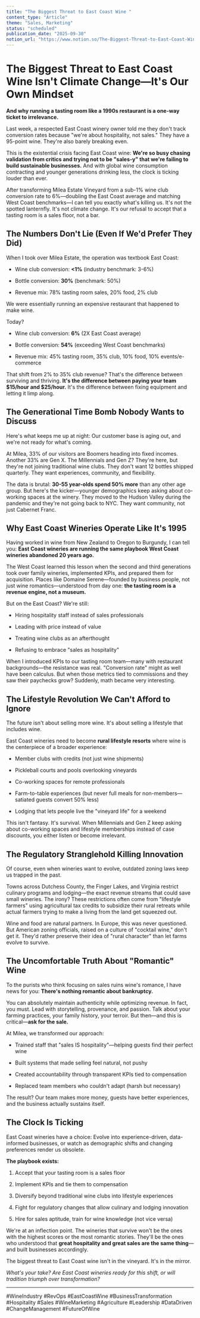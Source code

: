 ```yaml
---
title: "The Biggest Threat to East Coast Wine "
content_type: "Article"
theme: "Sales, Marketing"
status: "scheduled"
publication_date: "2025-09-30"
notion_url: "https://www.notion.so/The-Biggest-Threat-to-East-Coast-Wine-2636c059767380e0b836ccf3a134367b"
---
```


# The Biggest Threat to East Coast Wine Isn't Climate Change—It's Our Own Mindset

**And why running a tasting room like a 1990s restaurant is a one-way ticket to irrelevance.**

Last week, a respected East Coast winery owner told me they don't track conversion rates because "we're about hospitality, not sales." They have a 95-point wine. They're also barely breaking even.

This is the existential crisis facing East Coast wine: **We're so busy chasing validation from critics and trying not to be "sales-y" that we're failing to build sustainable businesses.** And with global wine consumption contracting and younger generations drinking less, the clock is ticking louder than ever.

After transforming Milea Estate Vineyard from a sub-1% wine club conversion rate to 6%—doubling the East Coast average and matching West Coast benchmarks—I can tell you exactly what's killing us. It's not the spotted lanternfly. It's not climate change. It's our refusal to accept that a tasting room is a sales floor, not a bar.

## **The Numbers Don't Lie (Even If We'd Prefer They Did)**

When I took over Milea Estate, the operation was textbook East Coast:

- Wine club conversion: **<1%** (industry benchmark: 3-6%)

- Bottle conversion: **30%** (benchmark: 50%)

- Revenue mix: 78% tasting room sales, 20% food, 2% club

We were essentially running an expensive restaurant that happened to make wine.

Today?

- Wine club conversion: **6%** (2X East Coast average)

- Bottle conversion: **54%** (exceeding West Coast benchmarks)

- Revenue mix: 45% tasting room, 35% club, 10% food, 10% events/e-commerce

That shift from 2% to 35% club revenue? That's the difference between surviving and thriving. **It's the difference between paying your team $15/hour and $25/hour.** It's the difference between fixing equipment and letting it limp along.

## **The Generational Time Bomb Nobody Wants to Discuss**

Here's what keeps me up at night: Our customer base is aging out, and we're not ready for what's coming.

At Milea, 33% of our visitors are Boomers heading into fixed incomes. Another 33% are Gen X. The Millennials and Gen Z? They're here, but they're not joining traditional wine clubs. They don't want 12 bottles shipped quarterly. They want experiences, community, and flexibility.

The data is brutal: **30-55 year-olds spend 50% more** than any other age group. But here's the kicker—younger demographics keep asking about co-working spaces at the winery. They moved to the Hudson Valley during the pandemic and they're not going back to NYC. They want community, not just Cabernet Franc.

## **Why East Coast Wineries Operate Like It's 1995**

Having worked in wine from New Zealand to Oregon to Burgundy, I can tell you: **East Coast wineries are running the same playbook West Coast wineries abandoned 20 years ago.**

The West Coast learned this lesson when the second and third generations took over family wineries, implemented KPIs, and prepared them for acquisition. Places like Domaine Serene—founded by business people, not just wine romantics—understood from day one: **the tasting room is a revenue engine, not a museum.**

But on the East Coast? We're still:

- Hiring hospitality staff instead of sales professionals

- Leading with price instead of value

- Treating wine clubs as an afterthought

- Refusing to embrace "sales as hospitality"

When I introduced KPIs to our tasting room team—many with restaurant backgrounds—the resistance was real. "Conversion rate" might as well have been calculus. But when those metrics tied to commissions and they saw their paychecks grow? Suddenly, math became very interesting.

## **The Lifestyle Revolution We Can't Afford to Ignore**

The future isn't about selling more wine. It's about selling a lifestyle that includes wine.

East Coast wineries need to become **rural lifestyle resorts** where wine is the centerpiece of a broader experience:

- Member clubs with credits (not just wine shipments)

- Pickleball courts and pools overlooking vineyards

- Co-working spaces for remote professionals

- Farm-to-table experiences (but never full meals for non-members—satiated guests convert 50% less)

- Lodging that lets people live the "vineyard life" for a weekend

This isn't fantasy. It's survival. When Millennials and Gen Z keep asking about co-working spaces and lifestyle memberships instead of case discounts, you either listen or become irrelevant.

## **The Regulatory Stranglehold Killing Innovation**

Of course, even when wineries want to evolve, outdated zoning laws keep us trapped in the past.

Towns across Dutchess County, the Finger Lakes, and Virginia restrict culinary programs and lodging—the exact revenue streams that could save small wineries. The irony? These restrictions often come from "lifestyle farmers" using agricultural tax credits to subsidize their rural retreats while actual farmers trying to make a living from the land get squeezed out.

Wine and food are natural partners. In Europe, this was never questioned. But American zoning officials, raised on a culture of "cocktail wine," don't get it. They'd rather preserve their idea of "rural character" than let farms evolve to survive.

## **The Uncomfortable Truth About "Romantic" Wine**

To the purists who think focusing on sales ruins wine's romance, I have news for you: **There's nothing romantic about bankruptcy.**

You can absolutely maintain authenticity while optimizing revenue. In fact, you must. Lead with storytelling, provenance, and passion. Talk about your farming practices, your family history, your terroir. But then—and this is critical—**ask for the sale.**

At Milea, we transformed our approach:

- Trained staff that "sales IS hospitality"—helping guests find their perfect wine

- Built systems that made selling feel natural, not pushy

- Created accountability through transparent KPIs tied to compensation

- Replaced team members who couldn't adapt (harsh but necessary)

The result? Our team makes more money, guests have better experiences, and the business actually sustains itself.

## **The Clock Is Ticking**

East Coast wineries have a choice: Evolve into experience-driven, data-informed businesses, or watch as demographic shifts and changing preferences render us obsolete.

**The playbook exists:**

1. Accept that your tasting room is a sales floor

1. Implement KPIs and tie them to compensation

1. Diversify beyond traditional wine clubs into lifestyle experiences

1. Fight for regulatory changes that allow culinary and lodging innovation

1. Hire for sales aptitude, train for wine knowledge (not vice versa)

We're at an inflection point. The wineries that survive won't be the ones with the highest scores or the most romantic stories. They'll be the ones who understood that **great hospitality and great sales are the same thing**—and built businesses accordingly.

The biggest threat to East Coast wine isn't in the vineyard. It's in the mirror.

*What's your take? Are East Coast wineries ready for this shift, or will tradition triumph over transformation?*

---

#WineIndustry #RevOps #EastCoastWine #BusinessTransformation #Hospitality #Sales #WineMarketing #Agriculture #Leadership #DataDriven #ChangeManagement #FutureOfWine

